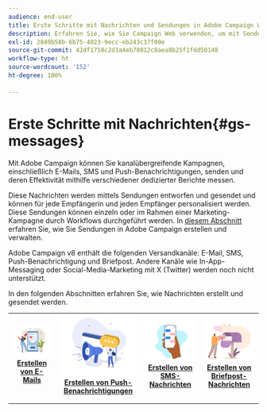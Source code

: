 ```yaml
---
audience: end-user
title: Erste Schritte mit Nachrichten und Sendungen in Adobe Campaign Web
description: Erfahren Sie, wie Sie Campaign Web verwenden, um mit Sendungen zu arbeiten und Nachrichten zu senden
exl-id: 2849b58b-6b75-4023-9ecc-eb243c37f00e
source-git-commit: 42df1758c2d1a4eb78012c8aea8b25f1fdd50148
workflow-type: ht
source-wordcount: '152'
ht-degree: 100%

---
```


# Erste Schritte mit Nachrichten{#gs-messages}

Mit Adobe Campaign können Sie kanalübergreifende Kampagnen, einschließlich E-Mails, SMS und Push-Benachrichtigungen, senden und deren Effektivität mithilfe verschiedener dedizierter Berichte messen.

Diese Nachrichten werden mittels Sendungen entworfen und gesendet und können für jede Empfängerin und jeden Empfänger personalisiert werden. Diese Sendungen können einzeln oder im Rahmen einer Marketing-Kampagne durch Workflows durchgeführt werden. In [diesem Abschnitt](gs-deliveries.md) erfahren Sie, wie Sie Sendungen in Adobe Campaign erstellen und verwalten.

Adobe Campaign v8 enthält die folgenden Versandkanäle: E-Mail, SMS, Push-Benachrichtigung und Briefpost. Andere Kanäle wie In-App-Messaging oder Social-Media-Marketing mit X (Twitter) werden noch nicht unterstützt.

In den folgenden Abschnitten erfahren Sie, wie Nachrichten erstellt und gesendet werden.

<table style="table-layout:fixed">
    <tr style="border: 0;">
    <td align="center">
    <a href="../email/create-email.md">
    <img alt="E-Mail" src="assets/do-not-localize/email.jpg">
    </a>
    <div><a href="../email/create-email.md"><strong>Erstellen von E-Mails</strong>
    </div>
    <p>
    </td>
    <td align="center">
    <a href="../push/create-push.md">
      <img alt="Push" src="assets/do-not-localize/push.jpg">
    </a>
    <div>
    <a href="../push/gs-push.md"><strong>Erstellen von Push-Benachrichtigungen</strong></a>
    </div>
    <p>
    </td>
    <td align="center">
    <a href="../sms/create-sms.md">
      <img alt="SMS" src="assets/do-not-localize/sms.jpg">
    </a>
    </div>
    <div>
    <a href="../sms/create-sms.md"><strong>Erstellen von SMS-Nachrichten</strong></a>
    </div>
    <p>
    </td>
    <td align="center">
    <a href="../direct-mail/gs-direct-mail.md">
      <img alt="Push" src="assets/do-not-localize/direct-mail.jpg">
    </a>
    <div>
    <a href="../direct-mail/gs-direct-mail.md"><strong>Erstellen von Briefpost-Nachrichten</strong></a>
    </div>
    <p>
    </td>
    </tr>
</table>